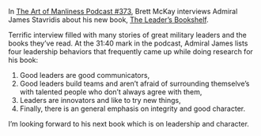 <!--
.. title: James Stavridis on Military Leadership Behaviors
.. slug: james_stavridis
.. date: 2018-01-30 07:32:00 UTC
.. tags: behaviors
.. category:
.. link: 
.. description: This post describes why Lead from the Hip exists.
.. type: text
-->
In [The Art of Manliness Podcast #373](https://www.artofmanliness.com/articles/leaders-reading-list/),
Brett McKay interviews Admiral James Stavridis about his new book,
[The Leader’s Bookshelf](https://www.amazon.com/Leaders-Bookshelf-James-Stavridis/dp/1682471799/ref=sr_1_1?ie=UTF8&qid=1517272350&sr=8-1&keywords=the+leader%27s+bookshelf).  

Terrific interview filled with many stories of great military leaders and the books they’ve read.
At the 31:40 mark in the podcast, Admiral James lists four leadership behaviors that frequently came up while doing
research for his book:  

1. Good leaders are good communicators,
2. Good leaders build teams and aren’t afraid of surrounding themselve’s with talented people who don’t always agree with them,
3. Leaders are innovators and like to try new things,
4. Finally, there is an general emphasis on integrity and good character.  

I’m looking forward to his next book which is on leadership and character.
